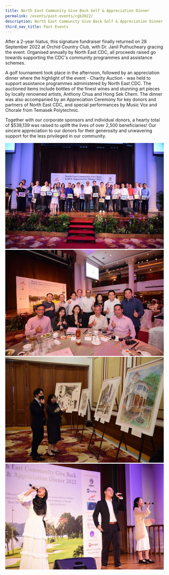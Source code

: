 ```yaml
---
title: North East Community Give Back Golf & Appreciation Dinner
permalink: /events/past-events/cgb2022/
description: North East Community Give Back Golf & Appreciation Dinner
third_nav_title: Past Events
---
```

After a 2-year hiatus, this signature fundraiser finally returned on 28 September 2022 at Orchid Country Club, with Dr. Janil Puthucheary gracing the event. Organised annually by North East CDC, all proceeds raised go towards supporting the CDC's community programmes and assistance schemes.

A golf tournament took place in the afternoon, followed by an appreciation dinner where the highlight of the event - Charity Auction - was held to support assistance programmes administered by North East CDC. The auctioned items include bottles of the finest wines and stunning art pieces by locally renowned artists, Anthony Chua and Hong Sek Chern. The dinner was also accompanied by an Appreciation Ceremony for key donors and partners of North East CDC, and special performances by Music Vox and Chorale from Temasek Polytechnic.

Together with our corporate sponsors and individual donors, a hearty total of $538,139 was raised to uplift the lives of over 2,500 beneficiaries! Our sincere appreciation to our donors for their generosity and unwavering support for the less privileged in our community.

![](/images/Events/Past%20Events/CGB%202022/cgb1.jpg)
![](/images/Events/Past%20Events/CGB%202022/cgb2.jpg)
![](/images/Events/Past%20Events/CGB%202022/cgb3.jpg)
![](/images/Events/Past%20Events/CGB%202022/cgb4.jpg)
